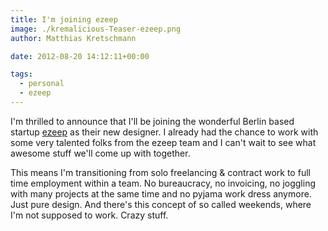 ```yaml
---
title: I'm joining ezeep
image: ./kremalicious-Teaser-ezeep.png
author: Matthias Kretschmann

date: 2012-08-20 14:12:11+00:00

tags:
  - personal
  - ezeep
---
```


I'm thrilled to announce that I'll be joining the wonderful Berlin based startup [ezeep](http://ezeep.com) as their new designer. I already had the chance to work with some very talented folks from the ezeep team and I can't wait to see what awesome stuff we'll come up with together.

This means I'm transitioning from solo freelancing & contract work to full time employment within a team. No bureaucracy, no invoicing, no joggling with many projects at the same time and no pyjama work dress anymore. Just pure design. And there's this concept of so called weekends, where I'm not supposed to work. Crazy stuff.
